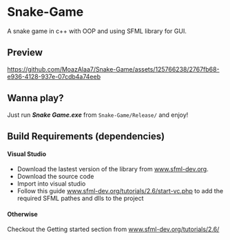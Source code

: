 # Snake-Game
A snake game in c++ with OOP and using SFML library for GUI.

## Preview
https://github.com/MoazAlaa7/Snake-Game/assets/125766238/2767fb68-e936-4128-937e-07cdb4a74eeb



## Wanna play?
Just run *__Snake Game.exe__* from `Snake-Game/Release/` and enjoy!

## Build Requirements (dependencies)
#### Visual Studio
- Download the lastest version of the library from www.sfml-dev.org.
- Download the source code
- Import into visual studio
- Follow this guide www.sfml-dev.org/tutorials/2.6/start-vc.php to add the required SFML pathes and dlls to the project
#### Otherwise
Checkout the Getting started section from www.sfml-dev.org/tutorials/2.6/
